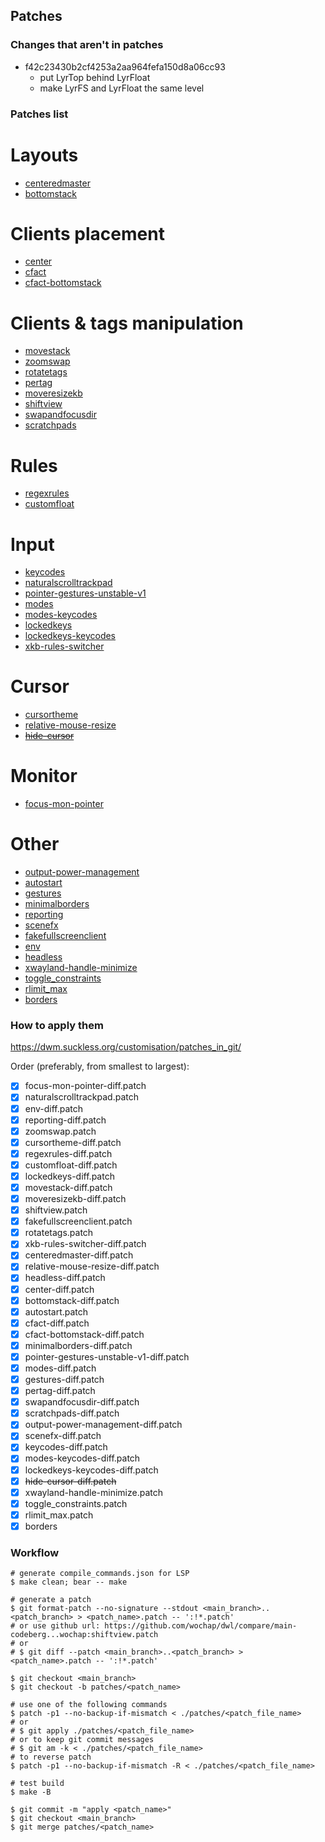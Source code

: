 ## Patches

### Changes that aren't in patches

- f42c23430b2cf4253a2aa964fefa150d8a06cc93
  - put LyrTop behind LyrFloat
  - make LyrFS and LyrFloat the same level

### Patches list

# Layouts

- [centeredmaster](https://github.com/wochap/dwl/blob/v0.6-a/centeredmaster/centeredmaster-diff.patch)
- [bottomstack](https://github.com/wochap/dwl/blob/v0.6-a/bottomstack/bottomstack-diff.patch)

# Clients placement

- [center](https://github.com/wochap/dwl/blob/v0.6-a/center/center-diff.patch)
- [cfact](https://github.com/wochap/dwl/blob/v0.6-a/cfact/cfact-diff.patch)
- [cfact-bottomstack](https://github.com/wochap/dwl/blob/v0.6-a/cfact-bottomstack/cfact-bottomstack-diff.patch)

# Clients & tags manipulation

- [movestack](https://github.com/wochap/dwl/blob/v0.5/movestack/movestack-diff.patch)
- [zoomswap](https://codeberg.org/dwl/dwl-patches/src/commit/5368aa392c7ebf8d7d24c232b80cfae1be457d41/zoomswap/zoomswap.patch)
- [rotatetags](https://codeberg.org/dwl/dwl-patches/src/commit/5368aa392c7ebf8d7d24c232b80cfae1be457d41/rotatetags/rotatetags.patch)
- [pertag](https://github.com/wochap/dwl/blob/v0.6-a/pertag/pertag-diff.patch)
- [moveresizekb](https://github.com/wochap/dwl/blob/v0.5/moveresizekb/moveresizekb-diff.patch)
- [shiftview](https://codeberg.org/dwl/dwl-patches/src/commit/5368aa392c7ebf8d7d24c232b80cfae1be457d41/shiftview/shiftview.patch)
- [swapandfocusdir](https://github.com/wochap/dwl/blob/v0.5/swapandfocusdir/swapandfocusdir-diff.patch)
- [scratchpads](https://github.com/wochap/dwl/blob/v0.6-a/scratchpads/scratchpads-diff.patch)

# Rules

- [regexrules](https://github.com/wochap/dwl/blob/v0.6-a/regexrules/regexrules-diff.patch)
- [customfloat](https://github.com/wochap/dwl/blob/v0.6-a/customfloat/customfloat-diff.patch)

# Input

- [keycodes](https://github.com/wochap/dwl/blob/v0.6-a/keycodes/keycodes-diff.patch)
- [naturalscrolltrackpad](https://codeberg.org/dwl/dwl-patches/src/commit/5368aa392c7ebf8d7d24c232b80cfae1be457d41/naturalscrolltrackpad/naturalscrolltrackpad.patch)
- [pointer-gestures-unstable-v1](https://github.com/wochap/dwl/blob/v0.6-a/pointer-gestures-unstable-v1/pointer-gestures-unstable-v1-diff.patch)
- [modes](https://github.com/wochap/dwl/blob/v0.5/modes/modes-diff.patch)
- [modes-keycodes](https://github.com/wochap/dwl/blob/v0.5/modes-keycodes/modes-keycodes-diff.patch)
- [lockedkeys](https://github.com/wochap/dwl/blob/v0.6-a/lockedkeys/lockedkeys-diff.patch)
- [lockedkeys-keycodes](https://github.com/wochap/dwl/blob/v0.5/lockedkeys-keycodes/lockedkeys-keycodes-diff.patch)
- [xkb-rules-switcher](https://github.com/wochap/dwl/blob/v0.6-a/xkb-rules-switcher/xkb-rules-switcher-diff.patch)

# Cursor

- [cursortheme](https://github.com/wochap/dwl/blob/v0.6-a/cursortheme/cursortheme-diff.patch)
- [relative-mouse-resize](https://github.com/wochap/dwl/blob/v0.6-a/relative-mouse-resize/relative-mouse-resize-diff.patch)
- ~~[hide-cursor](https://github.com/wochap/dwl/blob/v0.6-a/hide-cursor/hide-cursor-diff.patch)~~

# Monitor

- [focus-mon-pointer](https://github.com/wochap/dwl/blob/v0.6-a/focus-mon-pointer/focus-mon-pointer-diff.patch)

# Other

- [output-power-management](https://github.com/wochap/dwl/blob/v0.6-a/output-power-management/output-power-management-diff.patch)
- [autostart](https://codeberg.org/dwl/dwl-patches/src/commit/5368aa392c7ebf8d7d24c232b80cfae1be457d41/autostart/autostart.patch)
- [gestures](https://github.com/wochap/dwl/blob/v0.6-a/gestures/gestures-diff.patch)
- [minimalborders](https://github.com/wochap/dwl/blob/v0.6-a/minimalborders/minimalborders-diff.patch)
- [reporting](https://github.com/wochap/dwl/blob/v0.5/reporting/reporting-diff.patch)
- [scenefx](https://github.com/wochap/dwl/blob/v0.6-a/scenefx/scenefx-diff.patch)
- [fakefullscreenclient](https://codeberg.org/dwl/dwl-patches/src/commit/5368aa392c7ebf8d7d24c232b80cfae1be457d41/fakefullscreenclient/fakefullscreenclient.patch)
- [env](https://github.com/wochap/dwl/blob/v0.6-a/env/env-diff.patch)
- [headless](https://github.com/wochap/dwl/blob/v0.5/headless/headless-diff.patch)
- [xwayland-handle-minimize](https://codeberg.org/dwl/dwl-patches/src/commit/47258482e2854164b7b1bd01e2a763445b690590/xwayland-handle-minimize/xwayland-handle-minimize.patch)
- [toggle_constraints](https://codeberg.org/dwl/dwl-patches/src/commit/8287f9b148ede54ddc3a339f3f64436582d9f7ef/toggle_constraints/toggle_constraints.patch)
- [rlimit_max](https://codeberg.org/dwl/dwl-patches/src/commit/6af0e5e2096f4e13d2a9fd3f638fcde06fdad2c2/patches/rlimit_max)
- [borders](https://github.com/wochap/dwl/blob/v0.6-a/borders/borders-diff.patch)

### How to apply them

https://dwm.suckless.org/customisation/patches_in_git/

Order (preferably, from smallest to largest):

- [x] focus-mon-pointer-diff.patch
- [x] naturalscrolltrackpad.patch
- [x] env-diff.patch
- [x] reporting-diff.patch
- [x] zoomswap.patch
- [x] cursortheme-diff.patch
- [x] regexrules-diff.patch
- [x] customfloat-diff.patch
- [x] lockedkeys-diff.patch
- [x] movestack-diff.patch
- [x] moveresizekb-diff.patch
- [x] shiftview.patch
- [x] fakefullscreenclient.patch
- [x] rotatetags.patch
- [x] xkb-rules-switcher-diff.patch
- [x] centeredmaster-diff.patch
- [x] relative-mouse-resize-diff.patch
- [x] headless-diff.patch
- [x] center-diff.patch
- [x] bottomstack-diff.patch
- [x] autostart.patch
- [x] cfact-diff.patch
- [x] cfact-bottomstack-diff.patch
- [x] minimalborders-diff.patch
- [x] pointer-gestures-unstable-v1-diff.patch
- [x] modes-diff.patch
- [x] gestures-diff.patch
- [x] pertag-diff.patch
- [x] swapandfocusdir-diff.patch
- [x] scratchpads-diff.patch
- [x] output-power-management-diff.patch
- [x] scenefx-diff.patch
- [x] keycodes-diff.patch
- [x] modes-keycodes-diff.patch
- [x] lockedkeys-keycodes-diff.patch
- [x] ~~hide-cursor-diff.patch~~
- [x] xwayland-handle-minimize.patch
- [x] toggle_constraints.patch
- [x] rlimit_max.patch
- [x] borders

### Workflow

```
# generate compile_commands.json for LSP
$ make clean; bear -- make

# generate a patch
$ git format-patch --no-signature --stdout <main_branch>..<patch_branch> > <patch_name>.patch -- ':!*.patch'
# or use github url: https://github.com/wochap/dwl/compare/main-codeberg...wochap:shiftview.patch
# or
# $ git diff --patch <main_branch>..<patch_branch> > <patch_name>.patch -- ':!*.patch'

$ git checkout <main_branch>
$ git checkout -b patches/<patch_name>

# use one of the following commands
$ patch -p1 --no-backup-if-mismatch < ./patches/<patch_file_name>
# or
# $ git apply ./patches/<patch_file_name>
# or to keep git commit messages
# $ git am -k < ./patches/<patch_file_name>
# to reverse patch
$ patch -p1 --no-backup-if-mismatch -R < ./patches/<patch_file_name>

# test build
$ make -B

$ git commit -m "apply <patch_name>"
$ git checkout <main_branch>
$ git merge patches/<patch_name>
```
